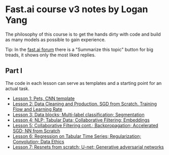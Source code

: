 # Fast.ai course v3 notes by Logan Yang

The philosophy of this course is to get the hands dirty with code and build as many models as possible to gain experience.

Tip: In the [fast.ai forum](https://forums.fast.ai/latest) there is a "Summarize this topic" button for big treads, it shows only the most liked replies.

## Part I

The code in each lesson can serve as templates and a starting point for an actual task.

- [Lesson 1: Pets, CNN template](./lesson1.md)
- [Lesson 2: Data Cleaning and Production. SGD from Scratch. Training Flow and Learning Rate](./lesson2.md)
- [Lesson 3: Data blocks; Multi-label classification; Segmentation](./lesson3.md)
- [Lesson 4: NLP; Tabular Data; Collaborative Filtering; Embeddings](./lesson4.md)
- [Lesson 5: Collaborative Filtering cont.; Backpropagation; Accelerated SGD; NN from Scratch](./lesson5.md)
- [Lesson 6: Regression on Tabular Time Series; Regularization; Convolution; Data Ethics](./lesson6.md)
- [Lesson 7: Resnets from scratch; U-net; Generative adversarial networks](./lesson7.md)

